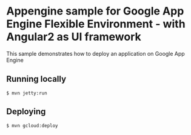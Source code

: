 # Appengine sample for Google App Engine Flexible Environment - with Angular2 as UI framework
This sample demonstrates how to deploy an application on Google App Engine

## Running locally
    $ mvn jetty:run

## Deploying
    $ mvn gcloud:deploy

